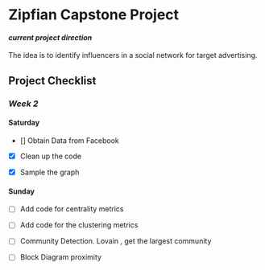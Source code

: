 Zipfian Capstone Project
===

#### _current project direction_
The idea is to identify influencers in a social network for target advertising.


## Project Checklist

### _Week 2_

#### Saturday
- [] Obtain Data from Facebook
- [x] Clean up the code 
- [x] Sample the graph


#### Sunday
- [ ] Add code for centrality metrics
- [ ] Add code for the clustering metrics
- [ ] Community Detection. Lovain , get the largest community 
- [ ] Block Diagram proximity


###

